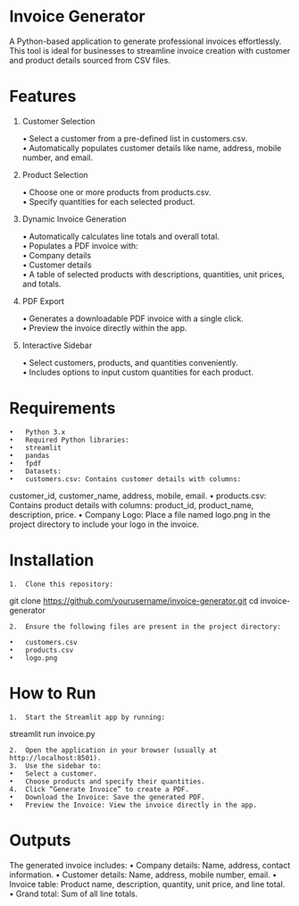 # Invoice Generator

A Python-based application to generate professional invoices effortlessly. This tool is ideal for businesses to streamline invoice creation with customer and product details sourced from CSV files.

# Features

1. Customer Selection

	•	Select a customer from a pre-defined list in customers.csv. <br>
	•	Automatically populates customer details like name, address, mobile number, and email.

2. Product Selection

	•	Choose one or more products from products.csv. <br>
	•	Specify quantities for each selected product.

3. Dynamic Invoice Generation

	•	Automatically calculates line totals and overall total. <br>
	•	Populates a PDF invoice with: <br>
	•	Company details <br>
	•	Customer details <br>
	•	A table of selected products with descriptions, quantities, unit prices, and totals.

4. PDF Export

	•	Generates a downloadable PDF invoice with a single click. <br>
	•	Preview the invoice directly within the app. 

5. Interactive Sidebar

	•	Select customers, products, and quantities conveniently. <br>
	•	Includes options to input custom quantities for each product.

# Requirements

	•	Python 3.x
	•	Required Python libraries:
	•	streamlit
	•	pandas
	•	fpdf
	•	Datasets:
	•	customers.csv: Contains customer details with columns:
customer_id, customer_name, address, mobile, email.
	•	products.csv: Contains product details with columns:
product_id, product_name, description, price.
	•	Company Logo:
Place a file named logo.png in the project directory to include your logo in the invoice.

# Installation

	1.	Clone this repository:

git clone https://github.com/yourusername/invoice-generator.git
cd invoice-generator


	

	2.	Ensure the following files are present in the project directory:
 
	•	customers.csv
	•	products.csv
	•	logo.png

# How to Run

	1.	Start the Streamlit app by running:

streamlit run invoice.py


	2.	Open the application in your browser (usually at http://localhost:8501).
	3.	Use the sidebar to:
	•	Select a customer.
	•	Choose products and specify their quantities.
	4.	Click “Generate Invoice” to create a PDF.
	•	Download the Invoice: Save the generated PDF.
	•	Preview the Invoice: View the invoice directly in the app.

# Outputs

The generated invoice includes:
	•	Company details: Name, address, contact information.
	•	Customer details: Name, address, mobile number, email.
	•	Invoice table: Product name, description, quantity, unit price, and line total.
	•	Grand total: Sum of all line totals.
